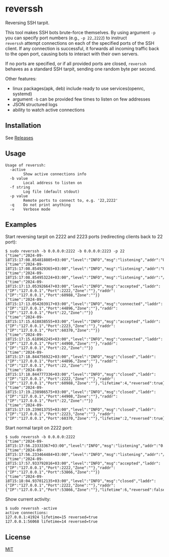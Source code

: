 # reverssh

Reversing SSH tarpit.

This tool makes SSH bots brute-force themselves. 
By using argument `-p` you can specify port numbers (e.g., `-p 22,2222`) to instruct  
`reverssh` attempt connections on each of the specified ports of the SSH client. 
If any connection is successful, it forwards all incoming traffic back to the open port, 
causing bots to interact with their own servers.

If no ports are specified, or if all provided ports are closed, `reverssh` behaves as a standard SSH tarpit, 
sending one random byte per second.

Other features:
- linux packages(apk, deb) include ready to use services(openrc, systemd)
- argument `-b` can be provided few times to listen on few addresses
- JSON structured logs
- ability to watch active connections

## Installation

See [Releases](https://github.com/jackcvr/reverssh/releases)

## Usage

```shell
Usage of reverssh:
  -active
    	Show active connections info
  -b value
    	Local address to listen on
  -f string
    	Log file (default stdout)
  -p value
    	Remote ports to connect to, e.g. '22,2222'
  -q	Do not print anything
  -v	Verbose mode
```

## Examples

Start reversing tarpit on 2222 and 2223 ports (redirecting clients back to 22 port):

```shell
$ sudo reverssh -b 0.0.0.0:2222 -b 0.0.0.0:2223 -p 22
{"time":"2024-09-18T15:17:08.854818805+03:00","level":"INFO","msg":"listening","addr":"0.0.0.0:2223"}
{"time":"2024-09-18T15:17:08.854929365+03:00","level":"INFO","msg":"listening","addr":"0.0.0.0:2222"}
{"time":"2024-09-18T15:17:08.854953224+03:00","level":"INFO","msg":"listening","addr":"/var/run/reverssh.sock"}
{"time":"2024-09-18T15:17:13.053926647+03:00","level":"INFO","msg":"accepted","laddr":{"IP":"127.0.0.1","Port":2222,"Zone":""},"raddr":{"IP":"127.0.0.1","Port":60988,"Zone":""}}
{"time":"2024-09-18T15:17:13.054203917+03:00","level":"INFO","msg":"connected","laddr":{"IP":"127.0.0.1","Port":44896,"Zone":""},"raddr":{"IP":"127.0.0.1","Port":22,"Zone":""}}
{"time":"2024-09-18T15:17:15.618838555+03:00","level":"INFO","msg":"accepted","laddr":{"IP":"127.0.0.1","Port":2223,"Zone":""},"raddr":{"IP":"127.0.0.1","Port":60370,"Zone":""}}
{"time":"2024-09-18T15:17:15.618962245+03:00","level":"INFO","msg":"connected","laddr":{"IP":"127.0.0.1","Port":44908,"Zone":""},"raddr":{"IP":"127.0.0.1","Port":22,"Zone":""}}
{"time":"2024-09-18T15:17:18.844756922+03:00","level":"INFO","msg":"closed","laddr":{"IP":"127.0.0.1","Port":44896,"Zone":""},"raddr":{"IP":"127.0.0.1","Port":22,"Zone":""}}
{"time":"2024-09-18T15:17:18.844777336+03:00","level":"INFO","msg":"closed","laddr":{"IP":"127.0.0.1","Port":2222,"Zone":""},"raddr":{"IP":"127.0.0.1","Port":60988,"Zone":""},"lifetime":4,"reversed":true}
{"time":"2024-09-18T15:17:19.238986575+03:00","level":"INFO","msg":"closed","laddr":{"IP":"127.0.0.1","Port":44908,"Zone":""},"raddr":{"IP":"127.0.0.1","Port":22,"Zone":""}}
{"time":"2024-09-18T15:17:19.239013755+03:00","level":"INFO","msg":"closed","laddr":{"IP":"127.0.0.1","Port":2223,"Zone":""},"raddr":{"IP":"127.0.0.1","Port":60370,"Zone":""},"lifetime":2,"reversed":true}
```

Start normal tarpit on 2222 port:

```shell
$ sudo reverssh -b 0.0.0.0:2222
{"time":"2024-09-18T15:17:56.23333367+03:00","level":"INFO","msg":"listening","addr":"0.0.0.0:2222"}
{"time":"2024-09-18T15:17:56.233464484+03:00","level":"INFO","msg":"listening","addr":"/var/run/reverssh.sock"}
{"time":"2024-09-18T15:17:57.933792016+03:00","level":"INFO","msg":"accepted","laddr":{"IP":"127.0.0.1","Port":2222,"Zone":""},"raddr":{"IP":"127.0.0.1","Port":53866,"Zone":""}}
{"time":"2024-09-18T15:18:04.937012135+03:00","level":"INFO","msg":"closed","laddr":{"IP":"127.0.0.1","Port":2222,"Zone":""},"raddr":{"IP":"127.0.0.1","Port":53866,"Zone":""},"lifetime":6,"reversed":false}
```

Show current activity:

```shell
$ sudo reverssh -active
active connections:
127.0.0.1:41924 lifetime=15 reversed=true
127.0.0.1:56068 lifetime=14 reversed=true
```

## License

[MIT](https://spdx.org/licenses/MIT.html) 